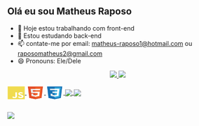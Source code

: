 ## Olá eu sou Matheus Raposo
- 🔭 Hoje estou trabalhando com front-end
- 🌱 Estou estudando back-end
- 📫 contate-me por email: matheus-raposo1@hotmail.com ou raposomatheus2@gmail.com
- 😄 Pronouns: Ele/Dele
<div align="center">
  <a href="https://github.com/"mirox666">
  <img height="180em" src="https://github-readme-stats.vercel.app/api?username=mirox666&show_icons=true&theme=dark&include_all_commits=true&count_private=true"/>
  <img height="180em" src="https://github-readme-stats.vercel.app/api/top-langs/?username=mirox666&layout=compact&langs_count=7&theme=dark"/>
</div>
<div style="display: inline_block"><br>
  <img align="center" alt="Rafa-Js" height="30" width="40" src="https://raw.githubusercontent.com/devicons/devicon/master/icons/javascript/javascript-plain.svg">
  <img align="center" alt="Rafa-HTML" height="30" width="40" src="https://raw.githubusercontent.com/devicons/devicon/master/icons/html5/html5-original.svg">
  <img align="center" alt="Rafa-CSS" height="30" width="40" src="https://raw.githubusercontent.com/devicons/devicon/master/icons/css3/css3-original.svg">
  <img align="center" heigth="25" width="30" src="https://cdn.jsdelivr.net/gh/devicons/devicon/icons/vuejs/vuejs-plain-wordmark.svg" />
  <img align="center" heigth="30" width="40" src="https://cdn.jsdelivr.net/gh/devicons/devicon/icons/mysql/mysql-plain-wordmark.svg" />
</div>
  
  ##
 
<div> 
<a href="www.linkedin.com/in/matheus-raposo-7440b423b" target="_blank"><img src="https://img.shields.io/badge/-LinkedIn-%230077B5?style=for-the-badge&logo=linkedin&logoColor=white" target="_blank"></a>  
</div>
